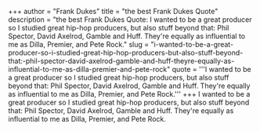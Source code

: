 +++
author = "Frank Dukes"
title = "the best Frank Dukes Quote"
description = "the best Frank Dukes Quote: I wanted to be a great producer so I studied great hip-hop producers, but also stuff beyond that: Phil Spector, David Axelrod, Gamble and Huff. They're equally as influential to me as Dilla, Premier, and Pete Rock."
slug = "i-wanted-to-be-a-great-producer-so-i-studied-great-hip-hop-producers-but-also-stuff-beyond-that:-phil-spector-david-axelrod-gamble-and-huff-theyre-equally-as-influential-to-me-as-dilla-premier-and-pete-rock"
quote = '''I wanted to be a great producer so I studied great hip-hop producers, but also stuff beyond that: Phil Spector, David Axelrod, Gamble and Huff. They're equally as influential to me as Dilla, Premier, and Pete Rock.'''
+++
I wanted to be a great producer so I studied great hip-hop producers, but also stuff beyond that: Phil Spector, David Axelrod, Gamble and Huff. They're equally as influential to me as Dilla, Premier, and Pete Rock.
